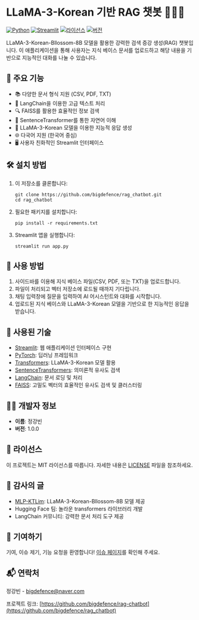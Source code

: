 # LLaMA-3-Korean 기반 RAG 챗봇 🤖🇰🇷

[![Python](https://img.shields.io/badge/Python-3.7%2B-blue)](https://www.python.org/downloads/)
[![Streamlit](https://img.shields.io/badge/Streamlit-1.0%2B-FF4B4B)](https://streamlit.io/)
[![라이선스](https://img.shields.io/badge/라이선스-MIT-green.svg)](https://opensource.org/licenses/MIT)
[![버전](https://img.shields.io/badge/버전-1.3.0-brightgreen)](https://github.com/yourusername/rag-chatbot)

LLaMA-3-Korean-Bllossom-8B 모델을 활용한 강력한 검색 증강 생성(RAG) 챗봇입니다. 이 애플리케이션을 통해 사용자는 지식 베이스 문서를 업로드하고 해당 내용을 기반으로 지능적인 대화를 나눌 수 있습니다.

## 🌟 주요 기능

- 📚 다양한 문서 형식 지원 (CSV, PDF, TXT)
- 🧠 LangChain을 이용한 고급 텍스트 처리
- 🔍 FAISS를 활용한 효율적인 정보 검색
- 💬 SentenceTransformer를 통한 자연어 이해
- 🤖 LLaMA-3-Korean 모델을 이용한 지능적 응답 생성
- 🌐 다국어 지원 (한국어 중심)
- 🖥️ 사용자 친화적인 Streamlit 인터페이스

## 🛠️ 설치 방법

1. 이 저장소를 클론합니다:
   ```
   git clone https://github.com/bigdefence/rag_chatbot.git
   cd rag_chatbot
   ```

2. 필요한 패키지를 설치합니다:
   ```
   pip install -r requirements.txt
   ```

3. Streamlit 앱을 실행합니다:
   ```
   streamlit run app.py
   ```

## 🚀 사용 방법

1. 사이드바를 이용해 지식 베이스 파일(CSV, PDF, 또는 TXT)을 업로드합니다.
2. 파일이 처리되고 벡터 저장소에 로드될 때까지 기다립니다.
3. 채팅 입력창에 질문을 입력하여 AI 어시스턴트와 대화를 시작합니다.
4. 업로드된 지식 베이스와 LLaMA-3-Korean 모델을 기반으로 한 지능적인 응답을 받습니다.

## 🧰 사용된 기술

- [Streamlit](https://streamlit.io/): 웹 애플리케이션 인터페이스 구현
- [PyTorch](https://pytorch.org/): 딥러닝 프레임워크
- [Transformers](https://huggingface.co/transformers/): LLaMA-3-Korean 모델 활용
- [SentenceTransformers](https://www.sbert.net/): 의미론적 유사도 검색
- [LangChain](https://langchain.com/): 문서 로딩 및 처리
- [FAISS](https://github.com/facebookresearch/faiss): 고밀도 벡터의 효율적인 유사도 검색 및 클러스터링

## 👨‍💻 개발자 정보

- **이름**: 정강빈
- **버전**: 1.0.0

## 📄 라이선스

이 프로젝트는 MIT 라이선스를 따릅니다. 자세한 내용은 [LICENSE](LICENSE) 파일을 참조하세요.

## 🙏 감사의 글

- [MLP-KTLim](https://huggingface.co/MLP-KTLim): LLaMA-3-Korean-Bllossom-8B 모델 제공
- Hugging Face 팀: 놀라운 transformers 라이브러리 개발
- LangChain 커뮤니티: 강력한 문서 처리 도구 제공

## 🤝 기여하기

기여, 이슈 제기, 기능 요청을 환영합니다! [이슈 페이지](https://github.com/bigdefence/rag_chatbot/issues)를 확인해 주세요.

## 📬 연락처

정강빈 - bigdefence@naver.com

프로젝트 링크: [https://github.com/bigdefence/rag-chatbot](https://github.com/bigdefence/rag_chatbot)
